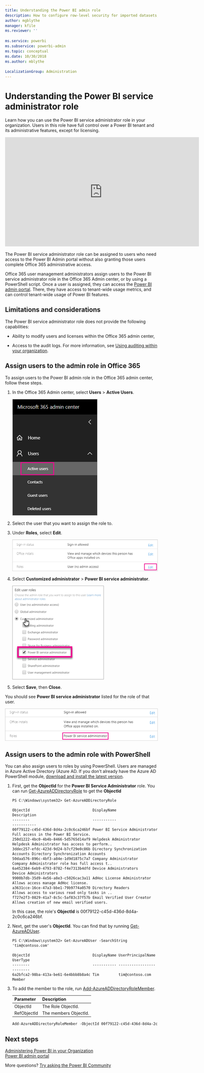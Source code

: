 ```yaml
---
title: Understanding the Power BI admin role
description: How to configure row-level security for imported datasets, and DirectQuery, within the Power BI service.
author: mgblythe
manager: kfile
ms.reviewer: ''

ms.service: powerbi
ms.subservice: powerbi-admin
ms.topic: conceptual
ms.date: 10/30/2018
ms.author: mblythe

LocalizationGroup: Administration
---
```


# Understanding the Power BI service administrator role

Learn how you can use the Power BI service administrator role in your organization. Users in this role have full control over a Power BI tenant and its administrative features, except for licensing.

<iframe width="640" height="360" src="https://www.youtube.com/embed/PQRbdJgEm3k?showinfo=0" frameborder="0" allowfullscreen></iframe>

The Power BI service administrator role can be assigned to users who need access to the Power BI Admin portal without also granting those users complete Office 365 administrative access.

Office 365 user management administrators assign users to the Power BI service administrator role in the Office 365 Admin center, or by using a PowerShell script. Once a user is assigned, they can access the [Power BI admin portal](service-admin-portal.md). There, they have access to tenant-wide usage metrics, and can control tenant-wide usage of Power BI features.

## Limitations and considerations

The Power BI service administrator role does not provide the following capabilities:

* Ability to modify users and licenses within the Office 365 admin center,

* Access to the audit logs. For more information, see [Using auditing within your organization](service-admin-auditing.md).

## Assign users to the admin role in Office 365

To assign users to the Power BI admin role in the Office 365 admin center, follow these steps.

1. In the Office 365 Admin center, select **Users** > **Active Users**.

    ![Office 365 admin center](media/service-admin-role/powerbi-admin-users.png)

1. Select the user that you want to assign the role to.

1. Under **Roles**, select **Edit**.

    ![Edit roles](media/service-admin-role/powerbi-admin-edit-roles.png)

1. Select **Customized administrator** > **Power BI service administrator**.

    ![Power BI service administrator](media/service-admin-role/powerbi-admin-role.png)

1. Select **Save**, then **Close**.

You should see **Power BI service administrator** listed for the role of that user.

![Roles](media/service-admin-role/powerbi-admin-role-set.png)

## Assign users to the admin role with PowerShell

You can also assign users to roles by using PowerShell. Users are managed in Azure Active Directory (Azure AD. If you don't already have the Azure AD PowerShell module, [download and install the latest version](https://www.powershellgallery.com/packages/AzureAD/).

1. First, get the **ObjectId** for the **Power BI Service Administrator** role. You can run [Get-AzureADDirectoryRole](/powershell/module/azuread/get-azureaddirectoryrole) to get the **ObjectId**

    ```
    PS C:\Windows\system32> Get-AzureADDirectoryRole

    ObjectId                             DisplayName                        Description
    --------                             -----------                        -----------
    00f79122-c45d-436d-8d4a-2c0c6ca246bf Power BI Service Administrator     Full access in the Power BI Service.
    250d1222-4bc0-4b4b-8466-5d5765d14af9 Helpdesk Administrator             Helpdesk Administrator has access to perform..
    3ddec257-efdc-423d-9d24-b7cf29e0c86b Directory Synchronization Accounts Directory Synchronization Accounts
    50daa576-896c-4bf3-a84e-1d9d1875c7a7 Company Administrator              Company Administrator role has full access t..
    6a452384-6eb9-4793-8782-f4e7313b4dfd Device Administrators              Device Administrators
    9900b7db-35d9-4e56-a8e3-c5026cac3a11 AdHoc License Administrator        Allows access manage AdHoc license.
    a3631cce-16ce-47a3-bbe1-79b9774a0570 Directory Readers                  Allows access to various read only tasks in ..
    f727e2f3-0829-41a7-8c5c-5af83c37f57b Email Verified User Creator        Allows creation of new email verified users.
    ```

    In this case, the role's **ObjectId** is 00f79122-c45d-436d-8d4a-2c0c6ca246bf.

1. Next, get the user's **ObjectId**. You can find that by running [Get-AzureADUser](/powershell/module/azuread/get-azureaduser).

    ```
    PS C:\Windows\system32> Get-AzureADUser -SearchString 'tim@contoso.com'

    ObjectId                             DisplayName UserPrincipalName      UserType
    --------                             ----------- -----------------      --------
    6a2bfca2-98ba-413a-be61-6e4bbb8b8a4c Tim         tim@contoso.com        Member
    ```

1. To add the member to the role, run [Add-AzureADDirectoryRoleMember](/powershell/module/azuread/add-azureaddirectoryrolemember).

    | Parameter | Description |
    | --- | --- |
    | ObjectId |The Role ObjectId. |
    | RefObjectId |The members ObjectId. |

    ```powershell
    Add-AzureADDirectoryRoleMember -ObjectId 00f79122-c45d-436d-8d4a-2c0c6ca246bf -RefObjectId 6a2bfca2-98ba-413a-be61-6e4bbb8b8a4c
    ```

## Next steps

[Administering Power BI in your Organization](service-admin-administering-power-bi-in-your-organization.md)  
[Power BI admin portal](service-admin-portal.md)  

More questions? [Try asking the Power BI Community](http://community.powerbi.com/)